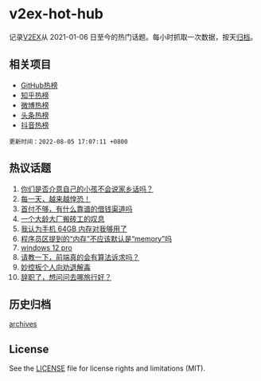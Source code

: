 # v2ex-hot-hub

 记录[V2EX](https://www.v2ex.com/)从 2021-01-06 日至今的热门话题。每小时抓取一次数据，按天[归档](archives)。
 
 ## 相关项目

- [GitHub热榜](https://github.com/snaildev/github-hot-hub)
- [知乎热榜](https://github.com/snaildev/zhihu-hot-hub)
- [微博热榜](https://github.com/snaildev/weibo-hot-hub)
- [头条热榜](https://github.com/snaildev/toutiao-hot-hub)
- [抖音热榜](https://github.com/snaildev/douyin-hot-hub)


 `更新时间：2022-08-05 17:07:11 +0800`

## 热议话题

1. [你们是否介意自己的小孩不会说家乡话吗？](https://www.v2ex.com/t/870764)
1. [每一天，越来越惶恐！](https://www.v2ex.com/t/870753)
1. [首付不够，有什么靠谱的借钱渠道吗](https://www.v2ex.com/t/870798)
1. [一个大龄大厂搬砖工的叹息](https://www.v2ex.com/t/870825)
1. [我认为手机 64GB 内存对我够用了](https://www.v2ex.com/t/870724)
1. [程序员区提到的“内存”不应该默认是“memory”吗](https://www.v2ex.com/t/870855)
1. [windows 12 pro](https://www.v2ex.com/t/870752)
1. [请教一下，前端真的会有算法诉求吗？](https://www.v2ex.com/t/870826)
1. [妙控板个人向劝退解毒](https://www.v2ex.com/t/870807)
1. [辞职了，想问问去哪旅行好？](https://www.v2ex.com/t/870834)

## 历史归档

[archives](archives)

## License

See the [LICENSE](LICENSE) file for license rights and limitations (MIT).
